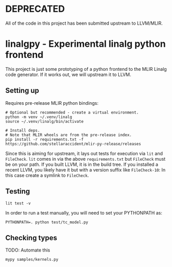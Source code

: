 # DEPRECATED

All of the code in this project has been submitted upstream to LLVM/MLIR. 

# linalgpy - Experimental linalg python frontend

This project is just some prototyping of a python frontend to the MLIR
Linalg code generator. If it works out, we will upstream it to LLVM.

## Setting up

Requires pre-release MLIR python bindings:

```shell
# Optional but recommended - create a virtual environment.
python -m venv ~/.venv/linalg
source ~/.venv/linalg/bin/activate

# Install deps.
# Note that MLIR wheels are from the pre-release index.
pip install -r requirements.txt -f https://github.com/stellaraccident/mlir-py-release/releases
```

Since this is aiming for upstream, it lays out tests for execution via `lit`
and `FileCheck`. `lit` comes in via the above `requirements.txt` but `FileCheck`
must be on your path. If you built LLVM, it is in the build tree. If you
installed a recent LLVM, you likely have it but with a version suffix like
`FileCheck-10`: In this case create a symlink to `FileCheck`.

## Testing

```shell
lit test -v
```

In order to run a test manually, you will need to set your PYTHONPATH as:

```shell
PYTHONPATH=. python test/tc_model.py
```

## Checking types

TODO: Automate this

```shell
mypy samples/kernels.py
```
